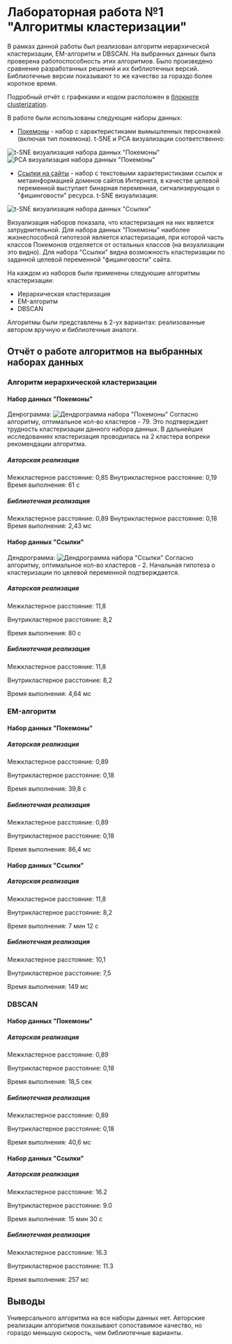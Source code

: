 # Лабораторная работа №1 "Алгоритмы кластеризации"

В рамках данной работы был реализован алгоритм иерархической кластеризации, EM-алгоритм и DBSCAN. На выбранных данных была проверена работоспособность этих алгоритмов. Было произведено сравнение разработанных решений и их библиотечных версий. Библиотечные версии показывают то же качество за гораздо более короткое время.

Подробный отчёт с графиками и кодом расположен в [блокноте clusterization](./source/clusterization.ipynb).

В работе были использованы следующие наборы данных:
- [Покемоны](https://www.kaggle.com/datasets/shreyasur965/pokemon-go) - набор с характеристиками вымышленных персонажей (включая тип покемона). t-SNE и PCA визуализации соответственно:

![t-SNE визуализация набора данных "Покемоны"](./img/tsnePokemony.png) ![PCA визуализация набора данных "Покемоны"](./img/pcaPokemony.png)
- [Ссылки на сайты](https://www.kaggle.com/datasets/sergioagudelo/phishing-url-detection) - набор с текстовыми характеристиками ссылок и метаинформацией доменов сайтов Интернета, в качестве целевой переменной выступает бинарная переменная, сигнализирующая о "фишинговости" ресурса. t-SNE визуализация:

![t-SNE визуализация набора данных "Ссылки"](./img/tsneLinks.png)

Визуализация наборов показала, что кластеризация на них является затруднительной. Для набора данных "Покемоны" наиболее жизнеспособной гипотезой является кластеризация, при которой часть классов Покемонов отделяется от остальных классов (на визуализации это видно). Для набора "Ссылки" видна возможность кластеризации по заданной целевой переменной "фишинговости" сайта.

На каждом из наборов были применены следуюшие алгоритмы кластеризации:
- Иерархическая кластеризация
- EM-алгоритм
- DBSCAN

Алгоритмы были представлены в 2-ух вариантах: реализованные автором вручную и библиотечные аналоги.

## Отчёт о работе алгоритмов на выбранных наборах данных

### Алгоритм иерархической кластеризации

#### Набор данных "Покемоны"
Денрограмма:
![Дендрограмма набора "Покемоны"](./img/dendroPokemony.png)
Согласно алгоритму, оптимальное кол-во кластеров - 79. Это подтверждает трудность кластеризации данного набора данных. В дальнейших исследованиях кластеризация проводилась на 2 кластера вопреки рекомендации алгоритма.
##### Авторская реализация
Межкластерное расстояние: 0,85
Внутрикластерное расстояние: 0,19
Время выполнения: 61 с
##### Библиотечная реализация
Межкластерное расстояние: 0,89
Внутрикластерное расстояние: 0,18
Время выполнения: 2,43 мс

#### Набор данных "Ссылки"
Дендрограмма:
![Дендрограмма набора "Ссылки"](./img/dendroLinks.png)
Согласно алгоритму, оптимальное кол-во кластеров - 2. Начальная гипотеза о кластеризации по целевой переменной подтверждается.
##### Авторская реализация
Межкластерное расстояние: 11,8

Внутрикластерное расстояние: 8,2

Время выполнения: 80 с
##### Библиотечная реализация
Межкластерное расстояние: 11,8

Внутрикластерное расстояние: 8,2

Время выполнения: 4,64 мс


### EM-алгоритм

#### Набор данных "Покемоны"
##### Авторская реализация
Межкластерное расстояние: 0,89

Внутрикластерное расстояние: 0,18

Время выполнения: 39,8 с
##### Библиотечная реализация
Межкластерное расстояние: 0,89

Внутрикластерное расстояние: 0,18

Время выполнения: 86,4 мс

#### Набор данных "Ссылки"
##### Авторская реализация
Межкластерное расстояние: 11,8

Внутрикластерное расстояние: 8,2

Время выполнения: 7 мин 12 с
##### Библиотечная реализация
Межкластерное расстояние: 10,1

Внутрикластерное расстояние: 7,5

Время выполнения: 149 мс


### DBSCAN

#### Набор данных "Покемоны"
##### Авторская реализация
Межкластерное расстояние: 0,89

Внутрикластерное расстояние: 0,18

Время выполнения: 18,5 сек
##### Библиотечная реализация
Межкластерное расстояние: 0,89

Внутрикластерное расстояние: 0,18

Время выполнения: 40,6 мс

#### Набор данных "Ссылки"
##### Авторская реализация
Межкластерное расстояние: 16.2

Внутрикластерное расстояние: 9.0

Время выполнения: 15 мин 30 с
##### Библиотечная реализация
Межкластерное расстояние: 16.3

Внутрикластерное расстояние: 11.3

Время выполнения: 257 мс


## Выводы
Универсального алгоритма на все наборы данных нет.
Авторские реализации алгоритмов показывают сопоставимое качество, но гораздо меньшую скорость, чем библиотечные варианты.
